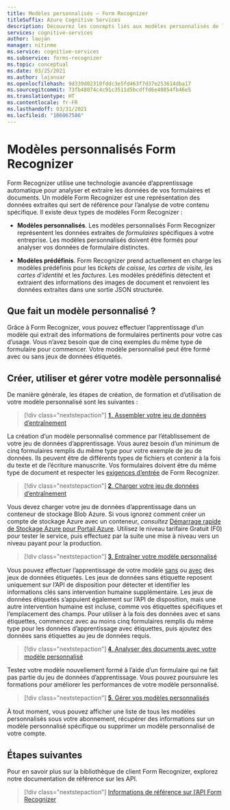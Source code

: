 ```yaml
---
title: Modèles personnalisés – Form Recognizer
titleSuffix: Azure Cognitive Services
description: Découvrez les concepts liés aux modèles personnalisés de l’API Form Recognizer – utilisation et limites.
services: cognitive-services
author: laujan
manager: nitinme
ms.service: cognitive-services
ms.subservice: forms-recognizer
ms.topic: conceptual
ms.date: 03/25/2021
ms.author: lajanuar
ms.openlocfilehash: 9d339d02310fddc3e5fd463f7d37e253614dba17
ms.sourcegitcommit: 73fb48074c4c91c3511d5bcdffd6e40854fb46e5
ms.translationtype: HT
ms.contentlocale: fr-FR
ms.lasthandoff: 03/31/2021
ms.locfileid: "106067586"
---
```

# <a name="form-recognizer-custom-models"></a>Modèles personnalisés Form Recognizer

Form Recognizer utilise une technologie avancée d’apprentissage automatique pour analyser et extraire les données de vos formulaires et documents. Un modèle Form Recognizer est une représentation des données extraites qui sert de référence pour l’analyse de votre contenu spécifique. Il existe deux types de modèles Form Recognizer :

* **Modèles personnalisés**. Les modèles personnalisés Form Recognizer représentent les données extraites de _formulaires_ spécifiques à votre entreprise. Les modèles personnalisés doivent être formés pour analyser vos données de formulaire distinctes.

* **Modèles prédéfinis**. Form Recognizer prend actuellement en charge les modèles prédéfinis pour les _tickets de caisse, les cartes de visite, les cartes d’identité_ et les _factures_. Les modèles prédéfinis détectent et extraient des informations des images de document et renvoient les données extraites dans une sortie JSON structurée.

## <a name="what-does-a-custom-model-do"></a>Que fait un modèle personnalisé ?

Grâce à Form Recognizer, vous pouvez effectuer l’apprentissage d’un modèle qui extrait des informations de formulaires pertinents pour votre cas d’usage. Vous n’avez besoin que de cinq exemples du même type de formulaire pour commencer. Votre modèle personnalisé peut être formé avec ou sans jeux de données étiquetés.

## <a name="create-use-and-manage-your-custom-model"></a>Créer, utiliser et gérer votre modèle personnalisé

De manière générale, les étapes de création, de formation et d’utilisation de votre modèle personnalisé sont les suivantes :

> [!div class="nextstepaction"]
>[&#120783;. Assembler votre jeu de données d’entraînement](build-training-data-set.md#custom-model-input-requirements)

La création d’un modèle personnalisé commence par l’établissement de votre jeu de données d’apprentissage. Vous aurez besoin d’un minimum de cinq formulaires remplis du même type pour votre exemple de jeu de données. Ils peuvent être de différents types de fichiers et contenir à la fois du texte et de l’écriture manuscrite. Vos formulaires doivent être du même type de document et respecter les [exigences d’entrée](build-training-data-set.md#custom-model-input-requirements) de Form Recognizer.  

> [!div class="nextstepaction"]
> [&#120784;. Charger votre jeu de données d’entraînement](build-training-data-set.md#upload-your-training-data)

Vous devez charger votre jeu de données d’apprentissage dans un conteneur de stockage Blob Azure. Si vous ignorez comment créer un compte de stockage Azure avec un conteneur, *consultez* [Démarrage rapide de Stockage Azure pour Portail Azure](../../storage/blobs/storage-quickstart-blobs-portal.md). Utilisez le niveau tarifaire Gratuit (F0) pour tester le service, puis effectuez par la suite une mise à niveau vers un niveau payant pour la production.  

> [!div class="nextstepaction"]
>[&#120785;. Entraîner votre modèle personnalisé](quickstarts/client-library.md#train-a-custom-model)

Vous pouvez effectuer l’apprentissage de votre modèle [sans](quickstarts/client-library.md#train-a-model-without-labels) ou [avec](quickstarts/client-library.md#train-a-model-with-labels) des jeux de données étiquetés. Les jeux de données sans étiquette reposent uniquement sur l’API de disposition pour détecter et identifier les informations clés sans intervention humaine supplémentaire. Les jeux de données étiquetés s’appuient également sur l’API de disposition, mais une autre intervention humaine est incluse, comme vos étiquettes spécifiques et l’emplacement des champs. Pour utiliser à la fois des données avec et sans étiquettes, commencez avec au moins cinq formulaires remplis du même type pour les données d’apprentissage avec étiquettes, puis ajoutez des données sans étiquettes au jeu de données requis.  

>[!div class="nextstepaction"]
>[&#120786;. Analyser des documents avec votre modèle personnalisé](quickstarts/client-library.md#analyze-forms-with-a-custom-model)

Testez votre modèle nouvellement formé à l’aide d’un formulaire qui ne fait pas partie du jeu de données d’apprentissage. Vous pouvez poursuivre les formations pour améliorer les performances de votre modèle personnalisé.  

> [!div class="nextstepaction"]
>[&#120787;. Gérer vos modèles personnalisés](quickstarts/client-library.md#manage-custom-models)

À tout moment, vous pouvez afficher une liste de tous les modèles personnalisés sous votre abonnement, récupérer des informations sur un modèle personnalisé spécifique ou supprimer un modèle personnalisé de votre compte.

## <a name="next-steps"></a>Étapes suivantes

Pour en savoir plus sur la bibliothèque de client Form Recognizer, explorez notre documentation de référence sur les API.

> [!div class="nextstepaction"]
> [Informations de référence sur l’API Form Recognizer](https://westcentralus.dev.cognitive.microsoft.com/docs/services/form-recognizer-api-v2-1-preview-3/operations/AnalyzeWithCustomForm)
>

